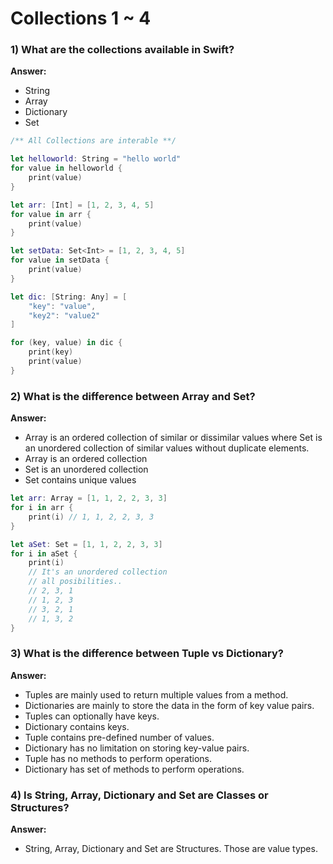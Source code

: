 # Collections 1 ~ 4

### 1) What are the collections available in Swift?

**Answer:**

- String
- Array
- Dictionary
- Set

```swift
/** All Collections are interable **/

let helloworld: String = "hello world"
for value in helloworld {
	print(value)
}

let arr: [Int] = [1, 2, 3, 4, 5]
for value in arr {
	print(value)
}

let setData: Set<Int> = [1, 2, 3, 4, 5]
for value in setData {
	print(value)
}

let dic: [String: Any] = [
	"key": "value",
	"key2": "value2"
]

for (key, value) in dic {
	print(key)
	print(value)
}
```

### 2) What is the difference between Array and Set?

**Answer:**

- Array is an ordered collection of similar or dissimilar values where Set is an unordered collection of similar values without duplicate elements.
- Array is an ordered collection
- Set is an unordered collection
- Set contains unique values

```swift
let arr: Array = [1, 1, 2, 2, 3, 3]
for i in arr {
    print(i) // 1, 1, 2, 2, 3, 3
}

let aSet: Set = [1, 1, 2, 2, 3, 3]
for i in aSet {
    print(i)
    // It's an unordered collection
    // all posibilities..
    // 2, 3, 1
    // 1, 2, 3
    // 3, 2, 1
    // 1, 3, 2
}
```

### 3) What is the difference between Tuple vs Dictionary?

**Answer:**

- Tuples are mainly used to return multiple values from a method.
- Dictionaries are mainly to store the data in the form of key value pairs.
- Tuples can optionally have keys.
- Dictionary contains keys.
- Tuple contains pre-defined number of values.
- Dictionary has no limitation on storing key-value pairs.
- Tuple has no methods to perform operations.
- Dictionary has set of methods to perform operations.

### 4) Is String, Array, Dictionary and Set are Classes or Structures?

**Answer:**

- String, Array, Dictionary and Set are Structures. Those are value types.
